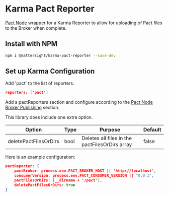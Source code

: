 # Karma Pact Reporter
[Pact Node](https://github.com/pact-foundation/pact-node) wrapper for a Karma Reporter to allow for uploading of Pact files to the Broker when complete.

## Install with NPM

```bash
npm i @mattersight/karma-pact-reporter --save-dev
```

## Set up Karma Configuration

Add 'pact' to the list of reporters.

```json
reporters: ['pact']
```

Add a pactReporters section and configure according to the [Pact Node Broker Publishing](https://github.com/pact-foundation/pact-node#pact-broker-publishing) section.

This library does include one extra option.

Option | Type | Purpose | Default
---|---|---|---
deletePactFilesOrDirs | bool | Deletes all files in the pactFilesOrDirs array | false

Here is an example configuration:

```json
pactReporter: {
    pactBroker: process.env.PACT_BROKER_HOST || 'http://localhost',
    consumerVersion: process.env.PACT_CONSUMER_VERSION || "0.0.1",
    pactFilesOrDirs: [__dirname + '/pact'],
    deletePactFilesOrDirs: true
}
```